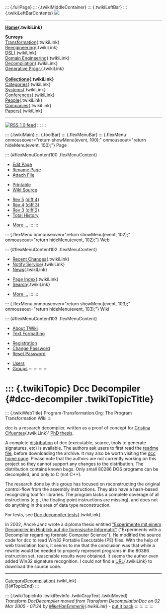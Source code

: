 ::: {.fullPage}
::: {.twikiMiddleContainer}
::: {.twikiLeftBar}
::: {.twikiLeftBarContents}
![](../pub/transformation.gif)

------------------------------------------------------------------------

**[Home](WebHome){.twikiLink}**

**Surveys**\
[Transformation](ProgramTransformation){.twikiLink}\
[Reengineering](ReengineeringWiki){.twikiLink}\
[DSL](DomainSpecificLanguages){.twikiLink}\
[Domain Engineering](DomainEngineering){.twikiLink}\
[Decompilation](DeCompilation){.twikiLink}\
[Generative Progr.](GenerativeProgrammingWiki){.twikiLink}\
\
**[Collections](CategoryCollection){.twikiLink}**\
[Categories](CategoryCategory){.twikiLink}\
[Systems](TransformationSystems){.twikiLink}\
[Conferences](TransformationConferences){.twikiLink}\
[People](TransformationPeople){.twikiLink}\
[Companies](TransformationCompanies){.twikiLink}\
[Papers](CategoryPaper){.twikiLink}

------------------------------------------------------------------------

[![](../pub/rss.gif "RSS 1.0 feed")](WebRss@skin=rss)
:::
:::

::: {.twikiMain}
::: {.toolBar}
::: {.flexMenuBar}
::: {.flexMenu onmouseover="return showMenu(event, 100);" onmouseout="return hideMenu(event, 100);"}
Page

::: {#flexMenuContent100 .flexMenuContent}
-   [Edit
    Page](http://www.program-transformation.org/edit/Transform/DccDecompiler?t=1536826453)
-   [Rename
    Page](http://www.program-transformation.org/rename/Transform/DccDecompiler)
-   [Attach
    File](http://www.program-transformation.org/attach/Transform/DccDecompiler)

<!-- -->

-   [Printable](http://www.program-transformation.org/view/Transform/DccDecompiler?skin=print.pattern)
-   [Wiki
    Source](http://www.program-transformation.org/view/Transform/DccDecompiler?skin=text&raw=on&contenttype=text/plain)

<!-- -->

-   [Rev
    5](http://www.program-transformation.org/view/Transform/DccDecompiler?rev=1.5)
    [(diff 4)](http://www.program-transformation.org/rdiff/Transform/DccDecompiler?rev1=1.5&rev2=1.4)
-   [Rev
    4](http://www.program-transformation.org/view/Transform/DccDecompiler?rev=1.4)
    [(diff 3)](http://www.program-transformation.org/rdiff/Transform/DccDecompiler?rev1=1.4&rev2=1.3)
-   [Rev
    3](http://www.program-transformation.org/view/Transform/DccDecompiler?rev=1.3)
    [(diff 2)](http://www.program-transformation.org/rdiff/Transform/DccDecompiler?rev1=1.3&rev2=1.2)
-   [Total
    History](http://www.program-transformation.org/rdiff/Transform/DccDecompiler)

<!-- -->

-   [More
    \...](http://www.program-transformation.org/oops/Transform/DccDecompiler?template=oopsmore&param1=1.5&param2=1.5)
:::
:::

::: {.flexMenu onmouseover="return showMenu(event, 102);" onmouseout="return hideMenu(event, 102);"}
Web

::: {#flexMenuContent102 .flexMenuContent}
-   [Recent Changes](WebChanges){.twikiLink}
-   [Notify Service](WebNotify){.twikiLink}
-   [News](WebNews){.twikiLink}

<!-- -->

-   [Page Index](WebIndex){.twikiLink}
-   [Search](WebSearch){.twikiLink}

<!-- -->

-   [More
    \...](http://www.program-transformation.org/oops/Transform/DccDecompiler?template=oopsmore&param1=1.5&param2=1.5)
:::
:::

::: {.flexMenu onmouseover="return showMenu(event, 103);" onmouseout="return hideMenu(event, 103);"}
Wiki

::: {#flexMenuContent103 .flexMenuContent}
-   [About
    TWiki](http://www.program-transformation.org/view/TWiki/WebHome)
-   [Text
    Formatting](http://www.program-transformation.org/view/TWiki/TextFormattingRules)

<!-- -->

-   [Registration](http://www.program-transformation.org/view/TWiki/TWikiRegistration)
-   [Change
    Password](http://www.program-transformation.org/view/TWiki/ChangePassword)
-   [Reset
    Password](http://www.program-transformation.org/view/TWiki/ResetPassword)

<!-- -->

-   [Users](http://www.program-transformation.org/view/Main/TWikiUsers)
-   [Groups](http://www.program-transformation.org/view/Main/TWikiGroups)
:::
:::
:::
:::

::: {.twikiTopic}
Dcc Decompiler {#dcc-decompiler .twikiTopicTitle}
==============

::: {.twikiWebTitle}
Program-Transformation.Org: The Program Transformation Wiki
:::

dcc is a research decompiler, written as a proof of concept for
[Cristina Cifuentes](CristinaCifuentes){.twikiLink}\' [PhD
thesis](http://www.program-transformation.org/twiki/bin/viewfile/Transform/CristinaCifuentes?rev=/sw/bin/rlog%20%20-h%20/users/www/staff/research/projects/stratego/twiki/pub/Transform/CristinaCifuentes/decompilation_thesis.ps.gz,v&filename=decompilation_thesis.ps.gz).

A complete
[distribution](http://www.itee.uq.edu.au/~cristina/dcc.html#distrib) of
dcc (executable, source, tools to generate signatures, etc) is
available. The authors ask users to first read the [readme
file](http://www.itee.uq.edu.au/~cristina/dcc/dcc_readme.html), before
downloading the archive. It may also be worth visiting the [dcc home
page](http://www.itee.uq.edu.au/~cristina/dcc.html). Please note that
the authors are not currently working on this project so they cannot
support any changes to the distribution. The distribution contains known
bugs. Only small 80286 DOS programs can be decompiled, and only to C
(not C++).

The research done by this group has focused on reconstructing the
original control-flow from the assembly instructions. They also have a
hash-based recognizing tool for libraries. The program lacks a complete
coverage of all instructions (e.g., the floating point instructions are
missing), and does not do anything in the area of data type
reconstruction.

For tests, see [Dcc decompiler tests](DccDecompilerTests){.twikiLink}.

In 2002, André Janz wrote a diploma thesis entitled [\"Experimente mit
einem Decompiler im Hinblick auf die forensische
Informatik\"](http://agn-www.informatik.uni-hamburg.de/papers/doc/diparb_andre_janz.pdf)
(\"Experiments with a Decompiler regarding forensic Computer Science\").
He modified the source code for dcc to read Win32 Portable Executable
(PE) files. With the help of web translation tools, it seems to me that
the conclusion was that while a rewrite would be needed to properly
represent programs in the 80386 instruction set, reasonable results were
obtained. It seems the author even added Win32 signature recognition. I
could not find a [URL](URL){.twikiLink} to download the source code.

------------------------------------------------------------------------

[CategoryDecompilation](CategoryDecompilation){.twikiLink}\
[]{#TopicEnd}
:::

::: {.twikiTopicInfo .twikiRevInfo .twikiGrayText .twikiMoved}
*Transform.DccDecompiler moved from Transform.DecompilationDcc on 02 Mar
2005 - 07:24 by [MikeVanEmmerik](../Main/MikeVanEmmerik){.twikiLink}* -
[put it
back](http://www.program-transformation.org/rename/Transform/DccDecompiler?newweb=Transform&newtopic=DecompilationDcc&confirm=on "Click to move topic back to previous location, with option to change references.")
:::
:::
:::
:::
